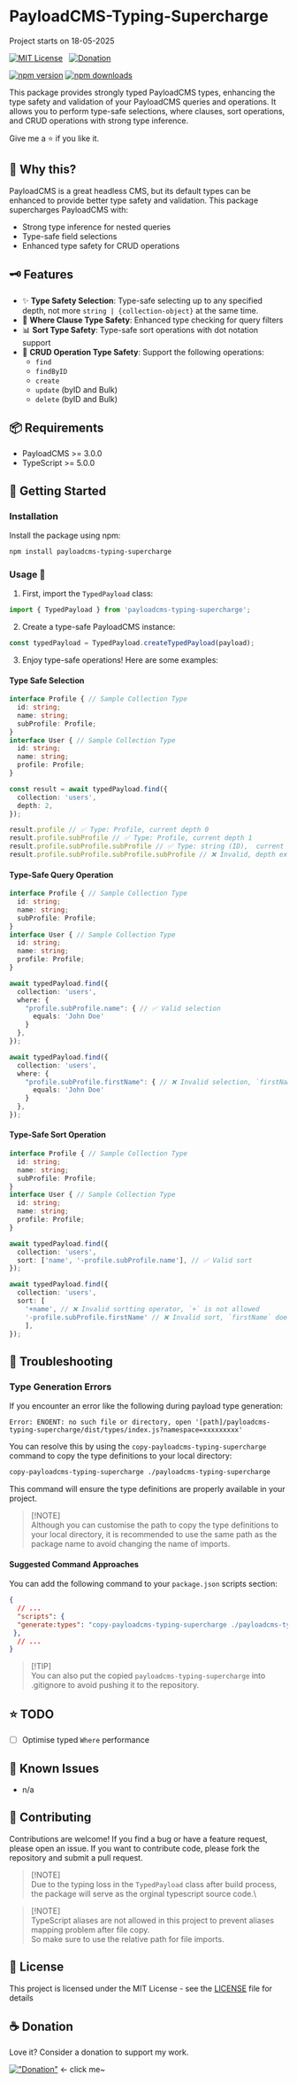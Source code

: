 # PayloadCMS-Typing-Supercharge

Project starts on 18-05-2025

[![MIT License](https://img.shields.io/badge/License-MIT-green.svg)](LICENSE)&nbsp;&nbsp;&nbsp;[![Donation](https://img.shields.io/static/v1?label=Donation&message=❤️&style=social)](https://github.com/soranoo/Donation)

[![npm version](https://img.shields.io/npm/v/payloadcms-typing-supercharge?color=red&style=flat)](https://www.npmjs.com/package/payloadcms-typing-supercharge) [![npm downloads](https://img.shields.io/npm/dt/payloadcms-typing-supercharge?color=blue&style=flat)](https://www.npmjs.com/package/payloadcms-typing-supercharge)

This package provides strongly typed PayloadCMS types, enhancing the type safety and validation of your PayloadCMS queries and operations. It allows you to perform type-safe selections, where clauses, sort operations, and CRUD operations with strong type inference.

Give me a ⭐ if you like it.

## 🤔 Why this?

PayloadCMS is a great headless CMS, but its default types can be enhanced to provide better type safety and validation. This package supercharges PayloadCMS with:

- Strong type inference for nested queries
- Type-safe field selections
- Enhanced type safety for CRUD operations

## 🗝️ Features

- ✨ **Type Safety Selection**: Type-safe selecting up to any specified depth, not more `string | {collection-object}` at the same time.
- 🎯 **Where Clause Type Safety**: Enhanced type checking for query filters
- 📊 **Sort Type Safety**: Type-safe sort operations with dot notation support
- 🚀 **CRUD Operation Type Safety**: Support the following operations:
  - `find`
  - `findByID`
  - `create`
  - `update` (byID and Bulk)
  - `delete` (byID and Bulk)

## 📦 Requirements

- PayloadCMS >= 3.0.0
- TypeScript >= 5.0.0

## 🚀 Getting Started

### Installation

Install the package using npm:

```bash
npm install payloadcms-typing-supercharge
```

### Usage 🎉

1. First, import the `TypedPayload` class:

```typescript
import { TypedPayload } from 'payloadcms-typing-supercharge';
```

2. Create a type-safe PayloadCMS instance:

```typescript
const typedPayload = TypedPayload.createTypedPayload(payload);
```

3. Enjoy type-safe operations! Here are some examples:

#### Type Safe Selection

```typescript
interface Profile { // Sample Collection Type
  id: string;
  name: string;
  subProfile: Profile;
}
interface User { // Sample Collection Type
  id: string;
  name: string;
  profile: Profile;
}

const result = await typedPayload.find({
  collection: 'users',
  depth: 2,
});

result.profile // ✅ Type: Profile, current depth 0
result.profile.subProfile // ✅ Type: Profile, current depth 1
result.profile.subProfile.subProfile // ✅ Type: string (ID),  current depth 2
result.profile.subProfile.subProfile.subProfile // ❌ Invalid, depth exceeded, current depth 3
```

#### Type-Safe Query Operation

```typescript
interface Profile { // Sample Collection Type
  id: string;
  name: string;
  subProfile: Profile;
}
interface User { // Sample Collection Type
  id: string;
  name: string;
  profile: Profile;
}

await typedPayload.find({
  collection: 'users',
  where: {
    "profile.subProfile.name": { // ✅ Valid selection
      equals: 'John Doe'
    }
  },
});

await typedPayload.find({
  collection: 'users',
  where: {
    "profile.subProfile.firstName": { // ❌ Invalid selection, `firstName` does not exist
      equals: 'John Doe'
    }
  },
});
```

#### Type-Safe Sort Operation

```typescript
interface Profile { // Sample Collection Type
  id: string;
  name: string;
  subProfile: Profile;
}
interface User { // Sample Collection Type
  id: string;
  name: string;
  profile: Profile;
}

await typedPayload.find({
  collection: 'users',
  sort: ['name', '-profile.subProfile.name'], // ✅ Valid sort
});

await typedPayload.find({
  collection: 'users',
  sort: [
    '+name', // ❌ Invalid sortting operator, `+` is not allowed
    '-profile.subProfile.firstName' // ❌ Invalid sort, `firstName` does not exist
    ], 
});
```

## 🐛 Troubleshooting

### Type Generation Errors

If you encounter an error like the following during payload type generation:

```plaintext
Error: ENOENT: no such file or directory, open '[path]/payloadcms-typing-supercharge/dist/types/index.js?namespace=xxxxxxxxx'
```

You can resolve this by using the `copy-payloadcms-typing-supercharge` command to copy the type definitions to your local directory:

```bash
copy-payloadcms-typing-supercharge ./payloadcms-typing-supercharge
```

This command will ensure the type definitions are properly available in your project.

>[!NOTE]\
> Although you can customise the path to copy the type definitions to your local directory, it is recommended to use the same path as the package name to avoid changing the name of imports.

#### Suggested Command Approaches

You can add the following command to your `package.json` scripts section:

```json
{
  // ...
  "scripts": {
  "generate:types": "copy-payloadcms-typing-supercharge ./payloadcms-typing-supercharge && payload generate:types",
 },
  // ...
}
```

> [!TIP]\
> You can also put the copied `payloadcms-typing-supercharge` into .gitignore to avoid pushing it to the repository.

## ⭐ TODO

- [ ] Optimise typed `Where` performance

## 🐛 Known Issues

- n/a

## 🤝 Contributing

Contributions are welcome! If you find a bug or have a feature request, please open an issue. If you want to contribute code, please fork the repository and submit a pull request.

> [!NOTE]\
> Due to the typing loss in the `TypedPayload` class after build process, the package will serve as the orginal typescript source code.\

> [!NOTE]\
> TypeScript aliases are not allowed in this project to prevent aliases mapping problem after file copy.\
> So make sure to use the relative path for file imports.

## 📝 License

This project is licensed under the MIT License - see the [LICENSE](LICENSE) file for details

## ☕ Donation

Love it? Consider a donation to support my work.

[!["Donation"](https://raw.githubusercontent.com/soranoo/Donation/main/resources/image/DonateBtn.png)](https://github.com/soranoo/Donation) <- click me~
